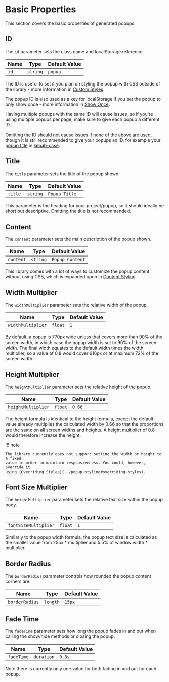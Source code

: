 Basic Properties
================

This section covers the basic properties of generated popups.

ID
--
The `id` parameter sets the class name and localStorage
reference.

| Name | Type     | Default Value |
|------|----------|---------------|
| `id` | `string` | `popup`       |

The ID is useful to set if you plan on styling the popup with CSS
outside of the library - more information in [Custom Styles](../popup-styling#custom-styles).

The popup ID is also used as a key for localStorage if you set the
popup to only show once - more information in [Show Once](../popup-settings#show-once).

Having multiple popups with the same ID will cause issues, so if
you're using multiple popups per page, make sure to give each
popup a different ID.

Omitting the ID should not cause issues if none of the above are
used, though it is still recommended to give your popups an ID,
for example your [popup title](../basic-properties#title) in [kebab-case](https://en.wikipedia.org/wiki/Letter_case#Kebab_case).

Title
-----
The `title` parameter sets the title of the popup shown.

| Name    | Type     | Default Value |
|---------|----------|---------------|
| `title` | `string` | `Popup Title` |

This parameter is the heading for your project/popup, so it should
ideally be short but descriptive. Omitting the title is not
recommended.

Content
-------
The `content` parameter sets the main description of the popup shown.

| Name      | Type     | Default Value   |
|-----------|----------|-----------------|
| `content` | `string` | `Popup Content` |

This library comes with a lot of ways to customize the popup content
without using CSS, which is expanded upon in [Content Styling](../content-styling).

Width Multiplier
-----------
The `widthMultiplier` parameter sets the relative width of the popup.

| Name              | Type    | Default Value |
|-------------------|---------|---------------|
| `widthMultiplier` | `float` | `1`           |

By default, a popup is 770px wide unless that covers more than 90% of the screen width,
in which case the popup width is set to 90% of the screen width. The final width
equates to the default width times the width multiplier, so a value of 0.8 would
cover 616px or at maximum 72% of the screen width.

Height Multiplier
-----------
The `heightMultiplier` parameter sets the relative height of the popup.

| Name               | Type    | Default Value |
|--------------------|---------|---------------|
| `heightMultiplier` | `float` | `0.66`        |

The height formula is identical to the height formula, except the default value
already multiplies the calculated width by 0.66 so that the proportions are the
same on all screen widths and heights. A height multiplier of 0.8 would therefore
increase the height.

!!! note

    The library currently does not support setting the width or height to a fixed
    value in order to maintain responsiveness. You could, however, override it
    using [Overriding Styles](../popup-styling#overriding-styles).

Font Size Multiplier
--------------------
The `heightMultiplier` parameter sets the relative text size within the popup body.

| Name                 | Type    | Default Value |
|----------------------|---------|---------------|
| `fontSizeMultiplier` | `float` | `1`           |

Similarly to the popup width formula, the popup text size is calculated as the
smaller value from 25px * multiplier and 5.5% of window width * multiplier.

Border Radius
-------------
The `borderRadius` parameter controls how rounded the popup content
corners are.

| Name           | Type     | Default Value |
|----------------|----------|---------------|
| `borderRadius` | `length` | `15px`        |

Fade Time
---------
The `fadeTime` parameter sets how long the popup fades in and out
when calling the show/hide methods or closing the popup.

| Name       | Type       | Default Value |
|------------|------------|---------------|
| `fadeTime` | `duration` | `0.3s`        |

Note there is currently only one value for both fading in and 
out for each popup.
